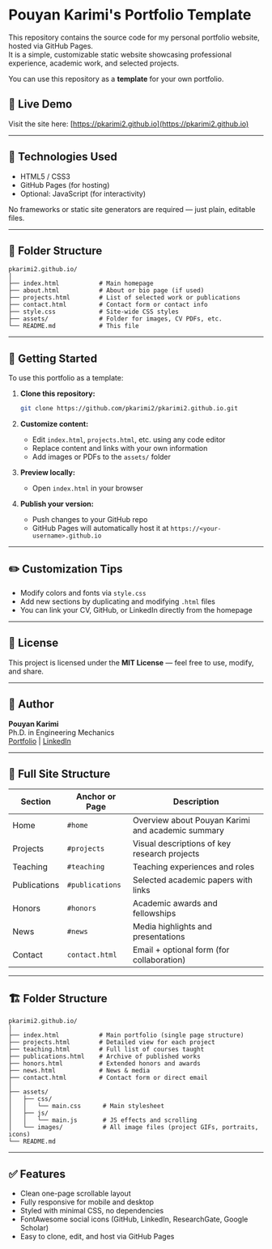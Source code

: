 # Pouyan Karimi's Portfolio Template

This repository contains the source code for my personal portfolio website, hosted via GitHub Pages.  
It is a simple, customizable static website showcasing professional experience, academic work, and selected projects.

You can use this repository as a **template** for your own portfolio.

## 🔗 Live Demo

Visit the site here: [https://pkarimi2.github.io](https://pkarimi2.github.io)

---

## 🧰 Technologies Used

- HTML5 / CSS3
- GitHub Pages (for hosting)
- Optional: JavaScript (for interactivity)

No frameworks or static site generators are required — just plain, editable files.

---

## 📁 Folder Structure

```
pkarimi2.github.io/
│
├── index.html           # Main homepage
├── about.html           # About or bio page (if used)
├── projects.html        # List of selected work or publications
├── contact.html         # Contact form or contact info
├── style.css            # Site-wide CSS styles
├── assets/              # Folder for images, CV PDFs, etc.
└── README.md            # This file
```

---

## 🚀 Getting Started

To use this portfolio as a template:

1. **Clone this repository:**
   ```bash
   git clone https://github.com/pkarimi2/pkarimi2.github.io.git
   ```

2. **Customize content:**
   - Edit `index.html`, `projects.html`, etc. using any code editor
   - Replace content and links with your own information
   - Add images or PDFs to the `assets/` folder

3. **Preview locally:**
   - Open `index.html` in your browser

4. **Publish your version:**
   - Push changes to your GitHub repo
   - GitHub Pages will automatically host it at `https://<your-username>.github.io`

---

## ✏️ Customization Tips

- Modify colors and fonts via `style.css`
- Add new sections by duplicating and modifying `.html` files
- You can link your CV, GitHub, or LinkedIn directly from the homepage

---

## 📄 License

This project is licensed under the **MIT License** — feel free to use, modify, and share.

---

## 👤 Author

**Pouyan Karimi**  
Ph.D. in Engineering Mechanics  
[Portfolio](https://pkarimi2.github.io) | [LinkedIn](https://linkedin.com/in/pkarimi2)

---

## 📘 Full Site Structure

| Section         | Anchor or Page            | Description                                                           |
|----------------|---------------------------|-----------------------------------------------------------------------|
| Home           | `#home`                   | Overview about Pouyan Karimi and academic summary                     |
| Projects       | `#projects`               | Visual descriptions of key research projects                          |
| Teaching       | `#teaching`               | Teaching experiences and roles                                        |
| Publications   | `#publications`           | Selected academic papers with links                                   |
| Honors         | `#honors`                 | Academic awards and fellowships                                       |
| News           | `#news`                   | Media highlights and presentations                                    |
| Contact        | `contact.html`            | Email + optional form (for collaboration)                             |

---

## 🏗️ Folder Structure

```
pkarimi2.github.io/
│
├── index.html           # Main portfolio (single page structure)
├── projects.html        # Detailed view for each project
├── teaching.html        # Full list of courses taught
├── publications.html    # Archive of published works
├── honors.html          # Extended honors and awards
├── news.html            # News & media
├── contact.html         # Contact form or direct email
│
├── assets/
│   ├── css/
│   │   └── main.css      # Main stylesheet
│   ├── js/
│   │   └── main.js       # JS effects and scrolling
│   └── images/           # All image files (project GIFs, portraits, icons)
└── README.md
```

---

## ✅ Features

- Clean one-page scrollable layout
- Fully responsive for mobile and desktop
- Styled with minimal CSS, no dependencies
- FontAwesome social icons (GitHub, LinkedIn, ResearchGate, Google Scholar)
- Easy to clone, edit, and host via GitHub Pages

